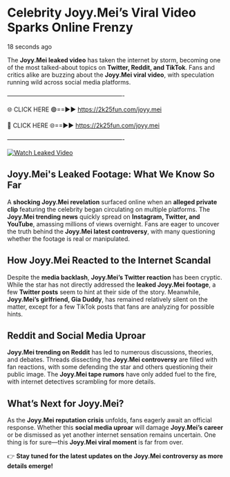 # Celebrity Joyy.Mei’s Viral Video Sparks Online Frenzy

18 seconds ago

The **Joyy.Mei leaked video** has taken the internet by storm, becoming one of the most talked-about topics on **Twitter, Reddit, and TikTok**. Fans and critics alike are buzzing about the **Joyy.Mei viral video**, with speculation running wild across social media platforms.

———————————————————-

🌐 CLICK HERE 🟢==►► https://2k25fun.com/joyy.mei

🔴 CLICK HERE 🌐==►► https://2k25fun.com/joyy.mei

———————————————————-

[![Watch Leaked Video](https://miro.medium.com/v2/resize:fit:828/format:webp/1*cilzJN44JGOrTw9NJCrNHA.gif "Watch Leaked Video")](https://2k25fun.com/joyy.mei)

## **Joyy.Mei's Leaked Footage: What We Know So Far**  
A **shocking Joyy.Mei revelation** surfaced online when an **alleged private clip** featuring the celebrity began circulating on multiple platforms. The **Joyy.Mei trending news** quickly spread on **Instagram, Twitter, and YouTube**, amassing millions of views overnight. Fans are eager to uncover the truth behind the **Joyy.Mei latest controversy**, with many questioning whether the footage is real or manipulated.  

## **How Joyy.Mei Reacted to the Internet Scandal**  
Despite the **media backlash**, **Joyy.Mei’s Twitter reaction** has been cryptic. While the star has not directly addressed the **leaked Joyy.Mei footage**, a few **Twitter posts** seem to hint at their side of the story. Meanwhile, **Joyy.Mei’s girlfriend, Gia Duddy**, has remained relatively silent on the matter, except for a few TikTok posts that fans are analyzing for possible hints.  

## **Reddit and Social Media Uproar**  
**Joyy.Mei trending on Reddit** has led to numerous discussions, theories, and debates. Threads dissecting the **Joyy.Mei controversy** are filled with fan reactions, with some defending the star and others questioning their public image. The **Joyy.Mei tape rumors** have only added fuel to the fire, with internet detectives scrambling for more details.  

## **What’s Next for Joyy.Mei?**  
As the **Joyy.Mei reputation crisis** unfolds, fans eagerly await an official response. Whether this **social media uproar** will damage **Joyy.Mei’s career** or be dismissed as yet another internet sensation remains uncertain. One thing is for sure—this **Joyy.Mei viral moment** is far from over.  

👉 **Stay tuned for the latest updates on the Joyy.Mei controversy as more details emerge!**  
